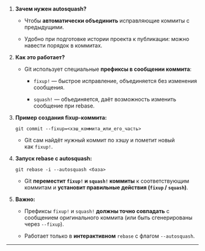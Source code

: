 

1. **Зачем нужен autosquash?**
    
    - Чтобы **автоматически объединить** исправляющие коммиты с предыдущими.
        
    - Удобно при подготовке истории проекта к публикации: можно навести порядок в коммитах.
        
2. **Как это работает?**
    
    - Git использует специальные **префиксы в сообщении коммита**:
        
        - `fixup!` — быстрое исправление, объединяется без изменения сообщения.
            
        - `squash!` — объединяется, даёт возможность изменить сообщение при rebase.
            
3. **Пример создания fixup-коммита:**
    
    ```
    git commit --fixup=<хэш_коммита_или_его_часть>
    ```
    
    - Git сам найдёт нужный коммит по хэшу и пометит новый как `fixup!`.
        
4. **Запуск rebase с autosquash:**
    
    ```
    git rebase -i --autosquash <база>
    ```
    
    - Git **переместит `fixup!` и `squash!` коммиты** к соответствующим коммитам и **установит правильные действия (`fixup` / `squash`)**.
        
5. **Важно:**
    
    - Префиксы `fixup!` и `squash!` **должны точно совпадать** с сообщением оригинального коммита (или быть сгенерированы через `--fixup`).
        
    - Работает только в **интерактивном** `rebase` с флагом `--autosquash`.
        

---
